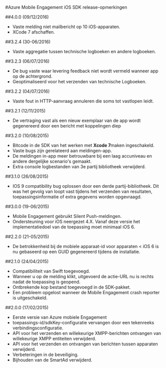 <properties
    pageTitle="Azure Mobile Engagement iOS SDK Release-info | Microsoft Azure"
    description="Meest recente updates en procedures voor de iOS SDK voor Azure Mobile Engagement"
    services="mobile-engagement"
    documentationCenter="mobile"
    authors="piyushjo"
    manager="erikre"
    editor="" />

<tags
    ms.service="mobile-engagement"
    ms.workload="mobile"
    ms.tgt_pltfrm="mobile-ios"
    ms.devlang="objective-c"
    ms.topic="article"
    ms.date="09/12/2016"
    ms.author="piyushjo" />

#<a name="azure-mobile-engagement-ios-sdk-release-notes"></a>Azure Mobile Engagement iOS SDK release-opmerkingen

##<a name="400-09122016"></a>4.0.0 (09/12/2016)

-   Vaste melding niet mailbericht op 10 iOS-apparaten.
-   XCode 7 afschaffen.

##<a name="324-06302016"></a>3.2.4 (30-06/2016)

-   Vaste aggregatie tussen technische logboeken en andere logboeken.

##<a name="323-06072016"></a>3.2.3 (06/07/2016)

-   De bug vaste waar levering feedback niet wordt vermeld wanneer app op de achtergrond.
-   Geoptimaliseerd voor het verzenden van technische Logboeken.

##<a name="322-04072016"></a>3.2.2 (04/07/2016)

-   Vaste fout in HTTP-aanvraag annuleren die soms tot vastlopen leidt.

##<a name="321-12112015"></a>3.2.1 (12/11/2015)

-   De vertraging vast als een nieuw exemplaar van de app wordt gegenereerd door een bericht met koppelingen diep

##<a name="320-10082015"></a>3.2.0 (10/08/2015)

-   Bitcode in de SDK van het werken met **Xcode 7**maken ingeschakeld.
-   Vaste bugs zijn gerelateerd aan meldingen-app.
-   De meldingen in-app meer betrouwbare bij een laag accuniveau en andere dergelijke scenario's gemaakt.
-   Extra console logbestanden van 3e partij bibliotheek verwijderd.

##<a name="310-08262015"></a>3.1.0 (26/08/2015)

-   IOS 9 compatibility bug oplossen door een derde partij-bibliotheek. Dit was het gevolg van loopt vast tijdens het verzenden van resultaten, toepassingsinformatie of extra gegevens worden opgevraagd.

##<a name="300-06192015"></a>3.0.0 (19-06/2015)

-   Mobile Engagement gebruikt Silent Push-meldingen.
-   Ondersteuning voor iOS neergezet 4.X. Vanaf deze versie het implementatiedoel van de toepassing moet minimaal iOS 6.

##<a name="220-05212015"></a>2.2.0 (21-05/2015)

-   De betrokkenheid bij de mobiele apparaat-id voor apparaten < iOS 6 is nu gebaseerd op een GUID gegenereerd tijdens de installatie.

##<a name="210-04242015"></a>2.1.0 (24/04/2015)

-   Compatibiliteit van Swift toegevoegd.
-   Wanneer u op de melding klikt, uitgevoerd de actie-URL nu is rechts nadat de toepassing is geopend.
-   Ontbrekende kop bestand toegevoegd in de SDK-pakket.
-   Een probleem opgelost wanneer de Mobile Engagement crash reporter is uitgeschakeld.

##<a name="200-02172015"></a>2.0.0 (17/02/2015)

-   Eerste versie van Azure mobiele Engagement
-   toepassings-id/sdkKey-configuratie vervangen door een tekenreeks verbindingsconfiguratie.
-   API voor het verzenden en willekeurige XMPP-berichten ontvangen van willekeurige XMPP entiteiten verwijderd.
-   API voor het verzenden en ontvangen van berichten tussen apparaten verwijderd.
-   Verbeteringen in de beveiliging.
-   Bijhouden van de SmartAd verwijderd.
